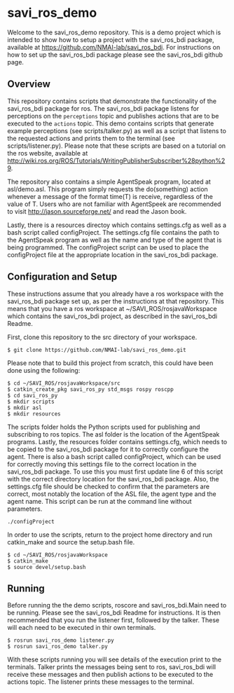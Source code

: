 # savi_ros_demo

Welcome to the savi_ros_demo repository. This is a demo project which is intended to show how to setup a project with the savi_ros_bdi package, available at https://github.com/NMAI-lab/savi_ros_bdi. For instructions on how to set up the savi_ros_bdi package please see the savi_ros_bdi github page.

## Overview
This repository contains scripts that demonstrate the functionality of the savi_ros_bdi package for ros. The savi_ros_bdi package listens for perceptions on the ```perceptions``` topic and publishes actions that are to be executed to the ```actions``` topic. This demo contains scripts that generate example perceptions (see scripts/talker.py) as well as a script that listens to the requested actions and prints them to the terminal (see scripts/listener.py). Please note that these scripts are based on a tutorial on the ros website, available at http://wiki.ros.org/ROS/Tutorials/WritingPublisherSubscriber%28python%29.

The repository also contains a simple AgentSpeak program, located at asl/demo.asl. This program simply requests the do(something) action whenever a message of the format time(T) is receive, regardless of the value of T. Users who are not familiar with AgentSpeek are recommended to visit http://jason.sourceforge.net/ and read the Jason book.

Lastly, there is a resources directoy which contains settings.cfg as well as a bash script called configProject. The settings.cfg file contains the path to the AgentSpeak program as well as the name and type of the agent that is being programmed. The configProject script can be used to place the configProject file at the appropriate location in the savi_ros_bdi package.

## Configuration and Setup
These instructions assume that you already have a ros workspace with the savi_ros_bdi package set up, as per the instructions at that repository. This means that you have a ros workspace at ~/SAVI_ROS/rosjavaWorkspace which contains the savi_ros_bdi project, as described in the savi_ros_bdi Readme.

First, clone this repository to the src directory of your workspace.

```
$ git clone https://github.com/NMAI-lab/savi_ros_demo.git
```
Please note that to build this project from scratch, this could have been done using the following:
```
$ cd ~/SAVI_ROS/rosjavaWorkspace/src
$ catkin_create_pkg savi_ros_py std_msgs rospy roscpp
$ cd savi_ros_py 
$ mkdir scripts
$ mkdir asl
$ mkdir resources
```
The scripts folder holds the Python scripts used for publishing and subscribing to ros topics. The asl folder is the location of the AgentSpeak programs. Lastly, the resources folder contains settings.cfg, which needs to be copied to the savi_ros_bdi package for it to correctly configure the agent. There is also a bash script called configProject, which can be used for correctly moving this settings file to the correct location in the savi_ros_bdi package. To use this you must first update line 6 of this script with the correct directory location for the savi_ros_bdi package. Also, the settings.cfg file should be checked to confirm that the parameters are correct, most notably the location of the ASL file, the agent type and the agent name. This script can be run at the command line without parameters.
```
./configProject
```
In order to use the scripts, return to the project home directory and run catkin_make and source the setup.bash file.
```
$ cd ~/SAVI_ROS/rosjavaWorkspace
$ catkin_make
$ source devel/setup.bash
```

## Running
Before running the the demo scripts, roscore and savi_ros_bdi.Main need to be running. Please see the savi_ros_bdi Readme for instructions. It is then recommended that you run the listener first, followed by the talker. These will each need to be executed in thir own terminals.
```
$ rosrun savi_ros_demo listener.py
$ rosrun savi_ros_demo talker.py  
```
With these scripts running you will see details of the execution print to the terminals. Talker prints the messages being sent to ros, savi_ros_bdi will receive these messages and then publish actions to be executed to the actions topic. The listener prints these messages to the terminal.
